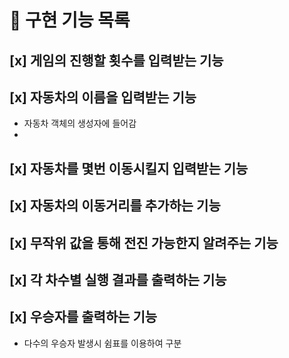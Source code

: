 # 🚀 구현 기능 목록

## [x] 게임의 진행할 횟수를 입력받는 기능

## [x] 자동차의 이름을 입력받는 기능
- 자동차 객체의 생성자에 들어감
- 
## [x] 자동차를 몇번 이동시킬지 입력받는 기능

## [x] 자동차의 이동거리를 추가하는 기능

## [x] 무작위 값을 통해 전진 가능한지 알려주는 기능

## [x] 각 차수별 실행 결과를 출력하는 기능

## [x] 우승자를 출력하는 기능
- 다수의 우승자 발생시 쉼표를 이용하여 구분
